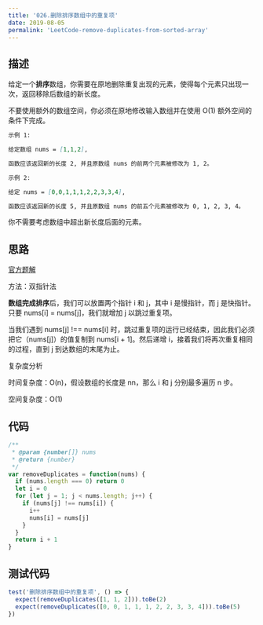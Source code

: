 ```yaml
---
title: '026.删除排序数组中的重复项'
date: 2019-08-05
permalink: 'LeetCode-remove-duplicates-from-sorted-array'
---
```


## 描述

给定一个**排序**数组，你需要在原地删除重复出现的元素，使得每个元素只出现一次，返回移除后数组的新长度。

不要使用额外的数组空间，你必须在原地修改输入数组并在使用 O(1) 额外空间的条件下完成。

```md
示例 1:

给定数组 nums = [1,1,2],

函数应该返回新的长度 2, 并且原数组 nums 的前两个元素被修改为 1, 2。

示例 2:

给定 nums = [0,0,1,1,1,2,2,3,3,4],

函数应该返回新的长度 5, 并且原数组 nums 的前五个元素被修改为 0, 1, 2, 3, 4。
```

你不需要考虑数组中超出新长度后面的元素。

## 思路

[官方题解](https://leetcode-cn.com/problems/remove-duplicates-from-sorted-array/solution/shan-chu-pai-xu-shu-zu-zhong-de-zhong-fu-xiang-by-/)

方法：双指针法

**数组完成排序**后，我们可以放置两个指针 i 和 j，其中 i 是慢指针，而 j 是快指针。只要 nums[i] = nums[j]，我们就增加 j 以跳过重复项。

当我们遇到 nums[j] !== nums[i] 时，跳过重复项的运行已经结束，因此我们必须把它（nums[j]）的值复制到 nums[i + 1]。然后递增 i，接着我们将再次重复相同的过程，直到 j 到达数组的末尾为止。

复杂度分析

时间复杂度：O(n)，假设数组的长度是 nn，那么 i 和 j 分别最多遍历 n 步。

空间复杂度：O(1)

## 代码

```js
/**
 * @param {number[]} nums
 * @return {number}
 */
var removeDuplicates = function(nums) {
  if (nums.length === 0) return 0
  let i = 0
  for (let j = 1; j < nums.length; j++) {
    if (nums[j] !== nums[i]) {
      i++
      nums[i] = nums[j]
    }
  }
  return i + 1
}
```

## 测试代码

```js
test('删除排序数组中的重复项', () => {
  expect(removeDuplicates([1, 1, 2])).toBe(2)
  expect(removeDuplicates([0, 0, 1, 1, 1, 2, 2, 3, 3, 4])).toBe(5)
})
```
